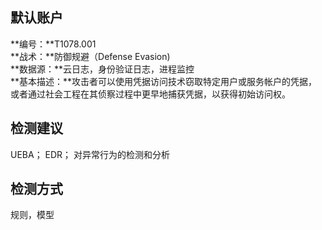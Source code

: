 ## 默认账户  
**编号：**T1078.001  
**战术：**防御规避（Defense Evasion)  
**数据源：**云日志，身份验证日志，进程监控  
**基本描述：**攻击者可以使用凭据访问技术窃取特定用户或服务帐户的凭据，或者通过社会工程在其侦察过程中更早地捕获凭据，以获得初始访问权。  
## 检测建议  
UEBA；
EDR；
对异常行为的检测和分析  
## 检测方式  
规则，模型
